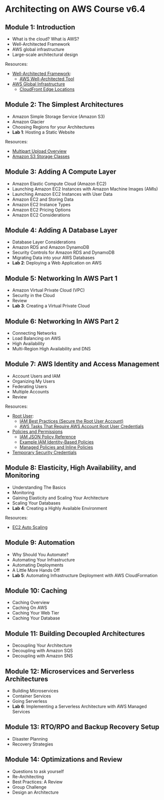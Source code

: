 # Architecting on AWS Course v6.4

## Module 1: Introduction

* What is the cloud? What is AWS?
* Well-Architected Framework
* AWS global infrastructure
* Large-scale architectural design

Resources:

* [Well-Architected Framework](https://aws.amazon.com/architecture/well-architected/):
  * [AWS Well-Architected Tool](https://aws.amazon.com/well-architected-tool/)
* [AWS Global Infrastructure](https://aws.amazon.com/about-aws/global-infrastructure/)
  * [CloudFront Edge Locations](https://aws.amazon.com/cloudfront/features/)

## Module 2: The Simplest Architectures

* Amazon Simple Storage Service (Amazon S3)
* Amazon Glacier
* Choosing Regions for your Architectures
* **Lab 1**: Hosting a Static Website

Resources:

* [Multipart Upload Overview](https://docs.aws.amazon.com/AmazonS3/latest/dev/mpuoverview.html)
* [Amazon S3 Storage Classes](https://aws.amazon.com/s3/storage-classes/)

## Module 3: Adding A Compute Layer

* Amazon Elastic Compute Cloud (Amazon EC2)
* Launching Amazon EC2 Instances with Amazon Machine Images (AMIs)
* Launching Amazon EC2 Instances with User Data
* Amazon EC2 and Storing Data
* Amazon EC2 Instance Types
* Amazon EC2 Pricing Options
* Amazon EC2 Considerations

## Module 4: Adding A Database Layer

* Database Layer Considerations
* Amazon RDS and Amazon DynamoDB
* Security Controls for Amazon RDS and DynamoDB
* Migrating Data into your AWS Databases
* **Lab 2**: Deploying a Web Application on AWS

## Module 5: Networking In AWS Part 1

* Amazon Virtual Private Cloud (VPC)
* Security in the Cloud
* Review
* **Lab 3**: Creating a Virtual Private Cloud

## Module 6: Networking In AWS Part 2

* Connecting Networks
* Load Balancing on AWS
* High Availability
* Multi-Region High Availability and DNS

## Module 7: AWS Identity and Access Management

* Account Users and IAM
* Organizing My Users
* Federating Users
* Multiple Accounts
* Review

Resources:

* [Root User](https://docs.aws.amazon.com/IAM/latest/UserGuide/id_root-user.html):
  * [IAM Best Practices (Secure the Root User Account)](https://docs.aws.amazon.com/IAM/latest/UserGuide/best-practices.html)
  * [AWS Tasks That Require AWS Account Root User Credentials](https://docs.aws.amazon.com/general/latest/gr/aws_tasks-that-require-root.html)
* [Policies and Permissions](https://docs.aws.amazon.com/IAM/latest/UserGuide/access_policies.html)
  * [IAM JSON Policy Reference](https://docs.aws.amazon.com/IAM/latest/UserGuide/reference_policies.html)
  * [Example IAM Identity-Based Policies](https://docs.aws.amazon.com/IAM/latest/UserGuide/access_policies_examples.html)
  * [Managed Policies and Inline Policies](https://docs.aws.amazon.com/IAM/latest/UserGuide/access_policies_managed-vs-inline.html)
* [Temporary Security Credentials](https://docs.aws.amazon.com/IAM/latest/UserGuide/id_credentials_temp.html)  

## Module 8: Elasticity, High Availability, and Monitoring

* Understanding The Basics
* Monitoring
* Gaining Elasticity and Scaling Your Architecture
* Scaling Your Databases
* **Lab 4**: Creating a Highly Available Environment

Resources:

* [EC2 Auto Scaling](https://aws.amazon.com/ec2/autoscaling/)

## Module 9: Automation

* Why Should You Automate?
* Automating Your Infrastructure
* Automating Deployments
* A Little More Hands Off
* **Lab 5**: Automating Infrastructure Deployment with AWS CloudFormation

## Module 10: Caching

* Caching Overview
* Caching On AWS
* Caching Your Web Tier
* Caching Your Database

## Module 11: Building Decoupled Architectures

* Decoupling Your Architecture
* Decoupling with Amazon SQS
* Decoupling with Amazon SNS

## Module 12: Microservices and Serverless Architectures

* Building Microservices
* Container Services
* Going Serverless
* **Lab 6**: Implementing a Serverless Architecture with AWS Managed Services

## Module 13: RTO/RPO and Backup Recovery Setup

* Disaster Planning
* Recovery Strategies

## Module 14: Optimizations and Review

* Questions to ask yourself
* Re-Architecting
* Best Practices: A Review
* Group Challenge
* Design an Architecture

